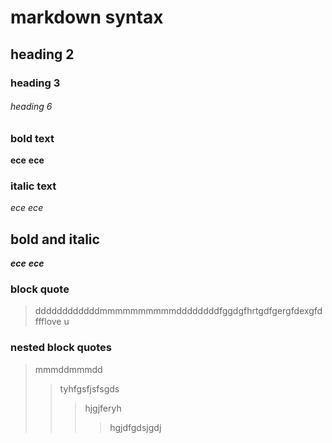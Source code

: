 # markdown syntax
## heading 2
### heading 3
###### heading 6
### bold text
**ece**
__ece__
### italic text
*ece*
_ece_
## bold and italic
**_ece_**
__*ece*__
### block quote
> ddddddddddddmmmmmmmmmmddddddddfggdgfhrtgdfgergfdexgfdffflove u
### nested block quotes
> mmmddmmmdd
>> tyhfgsfjsfsgds
>>> hjgjferyh
>>>> hgjdfgdsjgdj

